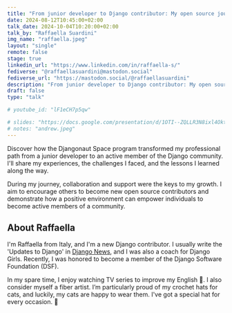 ```yaml
---
title: "From junior developer to Django contributor: My open source journey"
date: 2024-08-12T10:45:00+02:00
talk_date: 2024-10-04T10:20:00+02:00
talk_by: "Raffaella Suardini"
img_name: "raffaella.jpeg"
layout: "single"
remote: false
stage: true
linkedin_url: "https://www.linkedin.com/in/raffaella-s/"
fediverse: "@raffaellasuardini@mastodon.social"
fediverse_url: "https://mastodon.social/@raffaellasuardini"
description: "From junior developer to Django contributor: My open source journey"
draft: false
type: "talk"

# youtube_id: "lF1eCH7p5qw"

# slides: "https://docs.google.com/presentation/d/1OTI--ZQLLR3N8ixl4OktEwbXfiau_0BNXicl_3j5uYc/edit?usp=sharing"
# notes: "andrew.jpeg"
---
```


Discover how the Djangonaut Space program transformed my professional path from a junior developer to an active member of the Django community. I'll share my experiences, the challenges I faced, and the lessons I learned along the way.

During my journey, collaboration and support were the keys to my growth. I aim to encourage others to become new open source contributors and demonstrate how a positive environment can empower individuals to become active members of a community.


## About Raffaella

I'm Raffaella from Italy, and I'm a new Django contributor. I usually write the 'Updates to Django' in [Django News](https://django-news.com/), and I was also a coach for Django Girls. Recently, I was honored to become a member of the Django Software Foundation (DSF).

In my spare time, I enjoy watching TV series to improve my English 🎥. I also consider myself a fiber artist. I’m particularly proud of my crochet hats for cats, and luckily, my cats are happy to wear them. I've got a special hat for every occasion. 🧶
